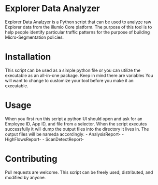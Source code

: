 # Explorer Data Analyzer

Explorer Data Analzyer is a Python script that can be used to analyze raw Explorer data from the illumio Core platform.
The purpose of this tool is to help people identify particular traffic patterns for the purpose of building Micro-Segmentation policies.

# Installation

This script can be used as a simple python file or you can utilize the executable as an all-in-one package. Keep in mind there are variables
You will want to change to customize your tool before you make it an executable.  


# Usage

When you first run this script a python UI should open and ask for an Employee ID, App ID, and file from a selector.
When the script executes successfully it will dump the output files into the directory it lives in.
The output files will be nameda accordingly:
	- AnalysisReport-<application id>
	- HighFlowsReport-<application id>
	- ScanDetectReport-<application id>

# Contributing

Pull requests are welcome. This script can be freely used, distributed, and modified by anyone.
